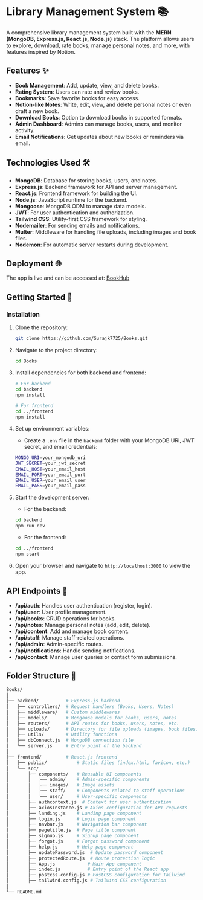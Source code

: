 # Library Management System 📚

A comprehensive library management system built with the **MERN (MongoDB, Express.js, React.js, Node.js)** stack. The platform allows users to explore, download, rate books, manage personal notes, and more, with features inspired by Notion.

## Features ✨

- **Book Management**: Add, update, view, and delete books.
- **Rating System**: Users can rate and review books.
- **Bookmarks**: Save favorite books for easy access.
- **Notion-like Notes**: Write, edit, view, and delete personal notes or even draft a new book.
- **Download Books**: Option to download books in supported formats.
- **Admin Dashboard**: Admins can manage books, users, and monitor activity.
- **Email Notifications**: Get updates about new books or reminders via email.

## Technologies Used 🛠️

- **MongoDB**: Database for storing books, users, and notes.
- **Express.js**: Backend framework for API and server management.
- **React.js**: Frontend framework for building the UI.
- **Node.js**: JavaScript runtime for the backend.
- **Mongoose**: MongoDB ODM to manage data models.
- **JWT**: For user authentication and authorization.
- **Tailwind CSS**: Utility-first CSS framework for styling.
- **Nodemailer**: For sending emails and notifications.
- **Multer**: Middleware for handling file uploads, including images and book files.
- **Nodemon**: For automatic server restarts during development.

## Deployment 🌐

The app is live and can be accessed at: [BookHub](https://books-frontend-xu1t.onrender.com/)

## Getting Started 🚀

### Installation

1. Clone the repository:
    ```bash
    git clone https://github.com/Surajk7725/Books.git
    ```

2. Navigate to the project directory:
    ```bash
    cd Books
    ```

3. Install dependencies for both backend and frontend:
    ```bash
    # For backend
    cd backend
    npm install

    # For frontend
    cd ../frontend
    npm install
    ```

4. Set up environment variables:
    - Create a `.env` file in the `backend` folder with your MongoDB URI, JWT secret, and email credentials:
    ```bash
    MONGO_URI=your_mongodb_uri
    JWT_SECRET=your_jwt_secret
    EMAIL_HOST=your_email_host
    EMAIL_PORT=your_email_port
    EMAIL_USER=your_email_user
    EMAIL_PASS=your_email_pass
    ```

5. Start the development server:
    - For the backend:
    ```bash
    cd backend
    npm run dev
    ```

    - For the frontend:
    ```bash
    cd ../frontend
    npm start
    ```

6. Open your browser and navigate to `http://localhost:3000` to view the app.

## API Endpoints 🔗

- **/api/auth**: Handles user authentication (register, login).
- **/api/user**: User profile management.
- **/api/books**: CRUD operations for books.
- **/api/notes**: Manage personal notes (add, edit, delete).
- **/api/content**: Add and manage book content.
- **/api/staff**: Manage staff-related operations.
- **/api/admin**: Admin-specific routes.
- **/api/notifications**: Handle sending notifications.
- **/api/contact**: Manage user queries or contact form submissions.

## Folder Structure 📂

```bash
Books/
│
├── backend/          # Express.js backend
│   ├── controllers/  # Request handlers (Books, Users, Notes)
│   ├── middleware/   # Custom middlewares
│   ├── models/       # Mongoose models for books, users, notes
│   ├── routers/      # API routes for books, users, notes, etc.
│   ├── uploads/      # Directory for file uploads (images, book files)
│   ├── utils/        # Utility functions
│   ├── dbConnect.js  # MongoDB connection file
│   └── server.js     # Entry point of the backend
│
├── frontend/         # React.js frontend
│   ├── public/           # Static files (index.html, favicon, etc.)
│   └── src/
│       ├── components/   # Reusable UI components
│       │   ├── admin/    # Admin-specific components
│       │   ├── images/   # Image assets
│       │   ├── staff/    # Components related to staff operations
│       │   └── user/     # User-specific components
│       ├── authcontext.js  # Context for user authentication
│       ├── axiosInstance.js # Axios configuration for API requests
│       ├── landing.js    # Landing page component
│       ├── login.js      # Login page component
│       ├── navbar.js     # Navigation bar component
│       ├── pagetitle.js  # Page title component
│       ├── signup.js     # Signup page component
│       ├── forgot.js     # Forgot password component
│       ├── help.js       # Help page component
│       ├── updatePassword.js  # Update password component
│       ├── protectedRoute.js  # Route protection logic
│       ├── App.js            # Main App component
│       ├── index.js          # Entry point of the React app
│       ├── postcss.config.js # PostCSS configuration for Tailwind
│       ├── tailwind.config.js # Tailwind CSS configuration
│
└── README.md
